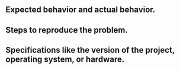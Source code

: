## Expected behavior and actual behavior.
## Steps to reproduce the problem.
## Specifications like the version of the project, operating system, or hardware.
